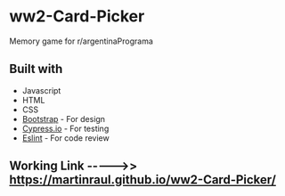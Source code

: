 # ww2-Card-Picker
Memory game for r/argentinaPrograma

## Built with
* Javascript
* HTML
* CSS 
* [Bootstrap](https://getbootstrap.com/) - For design
* [Cypress.io](https://www.cypress.io/) - For testing
* [Eslint](https://eslint.org/) - For code review

## Working Link ----->> https://martinraul.github.io/ww2-Card-Picker/
